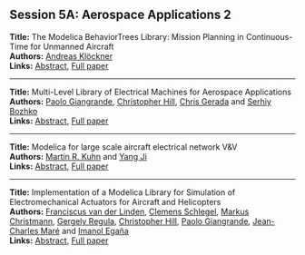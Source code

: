 <h2>Session 5A: Aerospace  Applications 2</h2>
<p>
<b>Title:</b> The Modelica BehaviorTrees Library: Mission Planning in Continuous-Time for Unmanned Aircraft<br />
<b>Authors:</b> <a href="../authors/author_166.html">Andreas Klöckner</a><br />
<b>Links:</b> <a href="../abstracts/abstract_77.pdf">Abstract</a>, <a href="../submissions/ECP14096727_Klockner.pdf">Full paper</a>
</p>
<hr />
<p>
<b>Title:</b> Multi-Level Library of Electrical Machines for Aerospace Applications<br />
<b>Authors:</b> <a href="../authors/author_113.html">Paolo Giangrande</a>, <a href="../authors/author_133.html">Christopher Hill</a>, <a href="../authors/author_110.html">Chris Gerada</a> and <a href="../authors/author_49.html">Serhiy Bozhko</a><br />
<b>Links:</b> <a href="../abstracts/abstract_78.pdf">Abstract</a>, <a href="../submissions/ECP14096737_GiangrandeHillGeradaBozhko.pdf">Full paper</a>
</p>
<hr />
<p>
<b>Title:</b> Modelica for large scale aircraft electrical network V&V<br />
<b>Authors:</b> <a href="../authors/author_178.html">Martin R. Kuhn</a> and <a href="../authors/author_148.html">Yang Ji</a><br />
<b>Links:</b> <a href="../abstracts/abstract_79.pdf">Abstract</a>, <a href="../submissions/ECP14096747_KuhnJi.pdf">Full paper</a>
</p>
<hr />
<p>
<b>Title:</b> Implementation of a Modelica Library for Simulation of Electromechanical Actuators for Aircraft and Helicopters<br />
<b>Authors:</b> <a href="../authors/author_318.html">Franciscus van der Linden</a>, <a href="../authors/author_273.html">Clemens Schlegel</a>, <a href="../authors/author_59.html">Markus Christmann</a>, <a href="../authors/author_253.html">Gergely Regula</a>, <a href="../authors/author_133.html">Christopher Hill</a>, <a href="../authors/author_113.html">Paolo Giangrande</a>, <a href="../authors/author_201.html">Jean-Charles Maré</a> and <a href="../authors/author_83.html">Imanol Egaña</a><br />
<b>Links:</b> <a href="../abstracts/abstract_80.pdf">Abstract</a>, <a href="../submissions/ECP14096757_VanderlindenSchlegelChristmannRegulaHillGiangrandeMareEgana.pdf">Full paper</a>
</p>